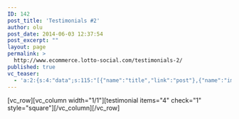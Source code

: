 ```yaml
---
ID: 142
post_title: 'Testimonials #2'
author: olu
post_date: 2014-06-03 12:37:54
post_excerpt: ""
layout: page
permalink: >
  http://www.ecommerce.lotto-social.com/testimonials-2/
published: true
vc_teaser:
  - 'a:2:{s:4:"data";s:115:"[{"name":"title","link":"post"},{"name":"image","image":"featured","link":"none"},{"name":"text","mode":"excerpt"}]";s:7:"bgcolor";s:0:"";}'
---
```

[vc_row][vc_column width="1/1"][testimonial items="4" check="1" style="square"][/vc_column][/vc_row]